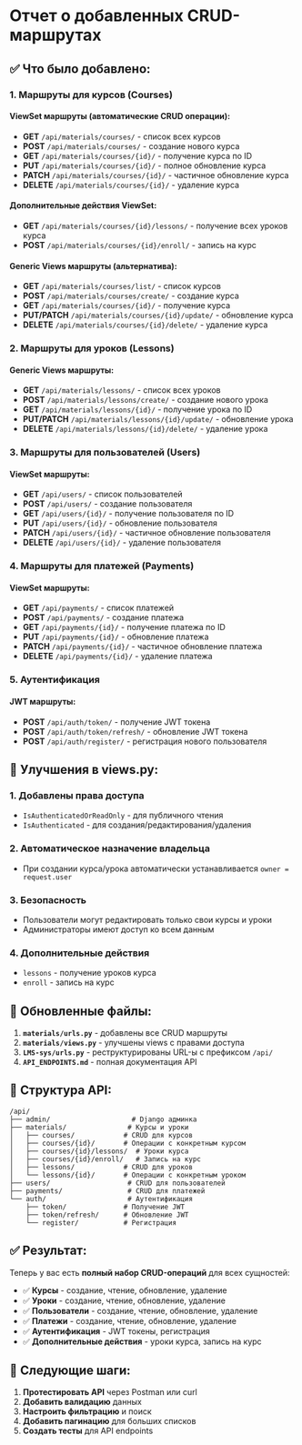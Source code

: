 # Отчет о добавленных CRUD-маршрутах

## ✅ Что было добавлено:

### 1. **Маршруты для курсов (Courses)**

#### ViewSet маршруты (автоматические CRUD операции):
- **GET** `/api/materials/courses/` - список всех курсов
- **POST** `/api/materials/courses/` - создание нового курса
- **GET** `/api/materials/courses/{id}/` - получение курса по ID
- **PUT** `/api/materials/courses/{id}/` - полное обновление курса
- **PATCH** `/api/materials/courses/{id}/` - частичное обновление курса
- **DELETE** `/api/materials/courses/{id}/` - удаление курса

#### Дополнительные действия ViewSet:
- **GET** `/api/materials/courses/{id}/lessons/` - получение всех уроков курса
- **POST** `/api/materials/courses/{id}/enroll/` - запись на курс

#### Generic Views маршруты (альтернатива):
- **GET** `/api/materials/courses/list/` - список курсов
- **POST** `/api/materials/courses/create/` - создание курса
- **GET** `/api/materials/courses/{id}/` - получение курса
- **PUT/PATCH** `/api/materials/courses/{id}/update/` - обновление курса
- **DELETE** `/api/materials/courses/{id}/delete/` - удаление курса

### 2. **Маршруты для уроков (Lessons)**

#### Generic Views маршруты:
- **GET** `/api/materials/lessons/` - список всех уроков
- **POST** `/api/materials/lessons/create/` - создание нового урока
- **GET** `/api/materials/lessons/{id}/` - получение урока по ID
- **PUT/PATCH** `/api/materials/lessons/{id}/update/` - обновление урока
- **DELETE** `/api/materials/lessons/{id}/delete/` - удаление урока

### 3. **Маршруты для пользователей (Users)**

#### ViewSet маршруты:
- **GET** `/api/users/` - список пользователей
- **POST** `/api/users/` - создание пользователя
- **GET** `/api/users/{id}/` - получение пользователя по ID
- **PUT** `/api/users/{id}/` - обновление пользователя
- **PATCH** `/api/users/{id}/` - частичное обновление пользователя
- **DELETE** `/api/users/{id}/` - удаление пользователя

### 4. **Маршруты для платежей (Payments)**

#### ViewSet маршруты:
- **GET** `/api/payments/` - список платежей
- **POST** `/api/payments/` - создание платежа
- **GET** `/api/payments/{id}/` - получение платежа по ID
- **PUT** `/api/payments/{id}/` - обновление платежа
- **PATCH** `/api/payments/{id}/` - частичное обновление платежа
- **DELETE** `/api/payments/{id}/` - удаление платежа

### 5. **Аутентификация**

#### JWT маршруты:
- **POST** `/api/auth/token/` - получение JWT токена
- **POST** `/api/auth/token/refresh/` - обновление JWT токена
- **POST** `/api/auth/register/` - регистрация нового пользователя

## 🔧 Улучшения в views.py:

### 1. **Добавлены права доступа**
- `IsAuthenticatedOrReadOnly` - для публичного чтения
- `IsAuthenticated` - для создания/редактирования/удаления

### 2. **Автоматическое назначение владельца**
- При создании курса/урока автоматически устанавливается `owner = request.user`

### 3. **Безопасность**
- Пользователи могут редактировать только свои курсы и уроки
- Администраторы имеют доступ ко всем данным

### 4. **Дополнительные действия**
- `lessons` - получение уроков курса
- `enroll` - запись на курс

## 📁 Обновленные файлы:

1. **`materials/urls.py`** - добавлены все CRUD маршруты
2. **`materials/views.py`** - улучшены views с правами доступа
3. **`LMS-sys/urls.py`** - реструктурированы URL-ы с префиксом `/api/`
4. **`API_ENDPOINTS.md`** - полная документация API

## 🚀 Структура API:

```
/api/
├── admin/                    # Django админка
├── materials/               # Курсы и уроки
│   ├── courses/            # CRUD для курсов
│   ├── courses/{id}/       # Операции с конкретным курсом
│   ├── courses/{id}/lessons/  # Уроки курса
│   ├── courses/{id}/enroll/   # Запись на курс
│   ├── lessons/            # CRUD для уроков
│   └── lessons/{id}/       # Операции с конкретным уроком
├── users/                   # CRUD для пользователей
├── payments/                # CRUD для платежей
└── auth/                    # Аутентификация
    ├── token/              # Получение JWT
    ├── token/refresh/      # Обновление JWT
    └── register/           # Регистрация
```

## ✅ Результат:

Теперь у вас есть **полный набор CRUD-операций** для всех сущностей:
- ✅ **Курсы** - создание, чтение, обновление, удаление
- ✅ **Уроки** - создание, чтение, обновление, удаление  
- ✅ **Пользователи** - создание, чтение, обновление, удаление
- ✅ **Платежи** - создание, чтение, обновление, удаление
- ✅ **Аутентификация** - JWT токены, регистрация
- ✅ **Дополнительные действия** - уроки курса, запись на курс

## 🎯 Следующие шаги:

1. **Протестировать API** через Postman или curl
2. **Добавить валидацию** данных
3. **Настроить фильтрацию** и поиск
4. **Добавить пагинацию** для больших списков
5. **Создать тесты** для API endpoints
